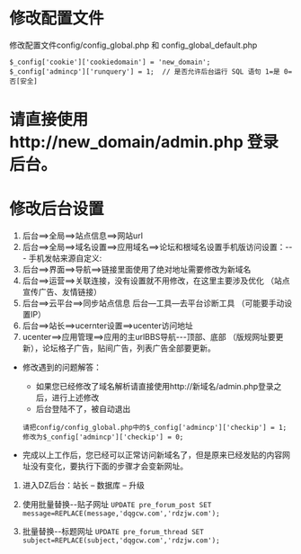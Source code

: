 # 修改配置文件
修改配置文件config/config_global.php 和 config_global_default.php
```
$_config['cookie']['cookiedomain'] = 'new_domain';
$_config['admincp']['runquery'] = 1;  // 是否允许后台运行 SQL 语句 1=是 0=否[安全]
```

# 请直接使用 http://new_domain/admin.php 登录后台。

# 修改后台设置
1. 后台==>全局==>站点信息==>网站url
2. 后台==>全局==>域名设置==>应用域名==>论坛和根域名设置手机版访问设置：--- 手机发帖来源自定义:
3. 后台==>界面==>导航==>链接里面使用了绝对地址需要修改为新域名
4. 后台==>运营==>关联连接，没有设置就不用修改，在这里主要涉及优化  （站点宣传广告、友情链接）
5. 后台==>云平台==>同步站点信息   后台—工具—去平台诊断工具 （可能要手动设置IP）
6. 后台==>站长==>ucernter设置==>ucenter访问地址
7. ucenter==>应用管理==>应用的主urlBBS导航---顶部、底部  （版规网址要更新），论坛格子广告，贴间广告，列表广告全部要更新。

- 修改遇到的问题解答：
    - 如果您已经修改了域名解析请直接使用http://新域名/admin.php登录之后，进行上述修改
    - 后台登陆不了，被自动退出
    ```
    请把config/config_global.php中的$_config['admincp']['checkip'] = 1;
    修改为$_config['admincp']['checkip'] = 0;
    ```


- 完成以上工作后，您已经可以正常访问新域名了，但是原来已经发贴的内容网址没有变化，要执行下面的步骤才会变新网址。

1. 进入DZ后台：站长 – 数据库 – 升级

2. 使用批量替换--贴子网址
`UPDATE pre_forum_post SET message=REPLACE(message,'dqgcw.com','rdzjw.com');`

3. 批量替换--标题网址
`UPDATE pre_forum_thread SET subject=REPLACE(subject,'dqgcw.com','rdzjw.com');`
